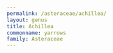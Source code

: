 ```yaml
---
permalink: /asteraceae/achillea/
layout: genus
title: Achillea
commonname: yarrows
family: Asteraceae
---
```

